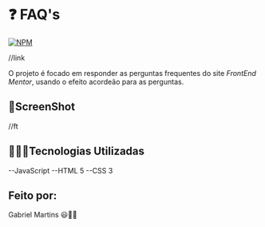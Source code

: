# ❓ FAQ's 

[![NPM](https://img.shields.io/npm/l/react)](https://github.com/gabs-martins/Faq's/blob/main/LICENSE) 

//link

O projeto é focado em responder as perguntas frequentes do site *FrontEnd Mentor*, usando o efeito acordeão para as perguntas. 


## 📸ScreenShot

//ft

## 👨🏽‍💻Tecnologias Utilizadas

--JavaScript 
--HTML 5
--CSS 3

##  Feito por:

Gabriel Martins 😃🤘🏼



